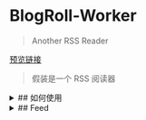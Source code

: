 # BlogRoll-Worker

> Another RSS Reader



[预览链接](https://blogroll.axz.me/)



> 假装是一个 RSS 阅读器


<details>
<summary> ## 如何使用 </summary>

如果你也想整一个的话，其实也不难，相对还是比较好办的

### Fork 项目

这个就不用我教了吧，看见右上角那个 fork 按钮了不，点就完事了！

生成一个自己的仓库之后好方便做更新和修改。

### 配置 CloudFlare

最重要的是先配置 CloudFlare，让整个链路先跑起来，之后的具体代码再怎么改都来得及。

CloudFlare 的网站在 [这里](https://cloudflare.com/)，注册账号之后先在左侧选中 `workers`， 注册一个 workers

然后在 [这里](https://dash.cloudflare.com/profile/api-tokens) 注册一个 api 密钥，并且在你 fork 的 GitHub 仓库中 `Settings` 的 `Secrets` 里添加一个叫 `CF_WORKERS_TOKEN` 的密钥，把刚刚申请的 api 密钥添加进去

最后进入到 [wrangler.toml](wrangler.toml) 中，修改这个文件里面的 `account_id` 和 `zone_id`，其中 `account_id` 可以在 `workers` 中获取到，而对于 `zone_id`，如果你没有自定义域名的诉求，可以在最前面加井号注释掉

修改完成并同步到 main 分支之后，GitHub Actions 应该会自动启动，观察执行情况就可以了。正常来讲应该会执行成功的。

### 本地部署与修改

既然基础已经跑起来了，接下来需要把它变成自己的，需要修改的有几处，当然，具体修改哪些看你需求：

更便捷的配置化功能什么的，接下来交给学弟实现吧。

- 修改获取的链接：直接修改这个 README.md 中下方的表格就可以了
- 修改 logo 等其他前端展现（已标记 TODO）
  - ./web/public/favicon.ico -- 网站 icon
  - ./src/assets/logo.png -- 页内显示 logo
  - ./src/index.html -- 页面 title
  - ./src/APP.vue -- 页内标题及 banner 文案
- 修改自动生成的 RSS 信息（已标记 TODO）：index.js

在本地想部署起来的话，直接 clone 你自己 fork 出的仓库到本地，然后作为标准 npm 项目去部署

```
# 安装依赖
npm install

# 开发
npm run dev

# 测试 RSS 获取

npm run gen

# 构建
npm run build
```

## LICENSE

项目基于 [NJU-LUG/Blogroll](https://github.com/nju-lug/blogroll) & [Friend-Link-House](https://github.com/idealclover/Friend-Link-House)，采用 [MIT Licence](./LICENSE)
</details>

<details>

<summary> ## Feed </summary>

| 名称               | 网站                      | 描述（选填） | 头像（默认为/favicon.ico） | RSS（默认为/feed）                | 分类 |
| ------------------ | ------------------------- | ------------ | -------------------------- | --------------------------------- | ---- |
| 羊毛日报           | https://ym.today          |              |                            | https://ym.today/feed             |      |
| 反斗限免           | http://free.apprcn.com    |              |                            | http://free.apprcn.com/feed       |      |
| ZAPRO · 杂铺       | https://tmioe.com         |              |                            | https://tmioe.com/feed            |      |
| 限时免费           | https://xianshiyouhui.com |              |                            | https://xianshiyouhui.com/feed    |      |
| i3综合社区         | https://www.i3zh.com      |              |                            | https://www.i3zh.com/feed         |      |
| 如有乐享           | https://51.ruyo.net       |              |                            | https://51.ruyo.net/feed/         |      |
| MisakaNo の 小破站 | https://blog.misaka.rest  |              |                            | https://blog.misaka.rest/atom.xml |      |
| 优米格             | https://www.4spaces.org   |              |                            | https://www.4spaces.org/feed      |      |
| Mareep             | https://blog.mareep.net   |              |                            | https://blog.mareep.net/atom.xml  |      |
| ahhhhfs            | https://www.ahhhhfs.com   |              |                            | https://www.ahhhhfs.com/feed.xml  |      |
| omii               | https://omii.top          |              |                            | https://omii.top/feed             |      |
| 黑海洋wiki         | https://blog.upx8.com     |              |                            | https://blog.upx8.com/feed        |      |
|                    |                           |              |                            |                                   |      |
